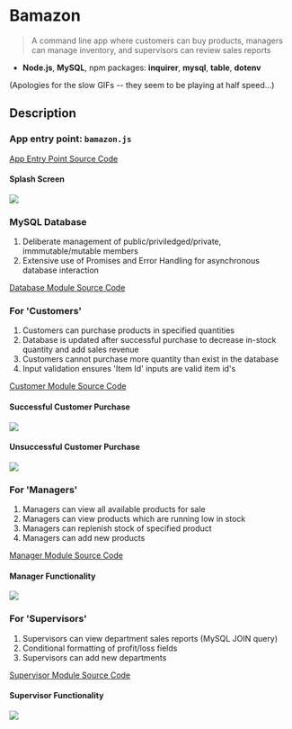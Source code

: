 # Bamazon

> A command line app where customers can buy products, managers can manage inventory, and supervisors can review sales reports

* **Node.js**, **MySQL**, npm packages: **inquirer**, **mysql**, **table**, **dotenv**

(Apologies for the slow GIFs -- they seem to be playing at half speed...)

## Description

### App entry point: ```bamazon.js```

[App Entry Point Source Code](https://github.com/BenRGarcia/Bamazon/blob/master/bamazon.js)

#### Splash Screen

![](https://user-images.githubusercontent.com/26657982/38477186-5f45cc44-3b7f-11e8-8585-81e7872493dc.gif)

### MySQL Database

1. Deliberate management of public/priviledged/private, immmutable/mutable members
2. Extensive use of Promises and Error Handling for asynchronous database interaction

[Database Module Source Code](https://github.com/BenRGarcia/Bamazon/blob/master/database/database.js)

### For 'Customers'

1. Customers can purchase products in specified quantities
2. Database is updated after successful purchase to decrease in-stock quantity and add sales revenue
3. Customers cannot purchase more quantity than exist in the database
4. Input validation ensures 'Item Id' inputs are valid item id's

[Customer Module Source Code](https://github.com/BenRGarcia/Bamazon/blob/master/bamazonRoles/customer.js)

#### Successful Customer Purchase

![](https://user-images.githubusercontent.com/26657982/38477184-5f2f3736-3b7f-11e8-9a17-56c1075a7d3d.gif)

#### Unsuccessful Customer Purchase

![](https://user-images.githubusercontent.com/26657982/38477185-5f38f5d2-3b7f-11e8-9b60-799d5f978ab5.gif)

### For 'Managers'

1. Managers can view all available products for sale
2. Managers can view products which are running low in stock
3. Managers can replenish stock of specified product
4. Managers can add new products

[Manager Module Source Code](https://github.com/BenRGarcia/Bamazon/blob/master/bamazonRoles/manager.js)

#### Manager Functionality

![](https://user-images.githubusercontent.com/26657982/38477182-5f1b5298-3b7f-11e8-9705-b5fcf3a45782.gif)

### For 'Supervisors'

1. Supervisors can view department sales reports (MySQL JOIN query)
2. Conditional formatting of profit/loss fields
3. Supervisors can add new departments

[Supervisor Module Source Code](https://github.com/BenRGarcia/Bamazon/blob/master/bamazonRoles/supervisor.js)

#### Supervisor Functionality

![](https://user-images.githubusercontent.com/26657982/38477183-5f257566-3b7f-11e8-8bc0-aded23e9cd16.gif)